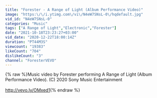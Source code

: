 ```yaml
---
title: "Forester - A Range of Light (Album Performance Video)"
image: "https:\/\/i.ytimg.com\/vi\/N4eW7SNsL-0\/hqdefault.jpg"
vid_id: "N4eW7SNsL-0"
categories: "Music"
tags: ["A Range of Light","Electronic","Forester"]
date: "2021-10-18T23:23:27+03:00"
vid_date: "2020-12-22T18:00:14Z"
duration: "PT44M3S"
viewcount: "19383"
likeCount: "704"
dislikeCount: "3"
channel: "ForesterVEVO"
---
```

{% raw %}Music video by Forester performing A Range of Light (Album Performance Video). (C) 2020 Sony Music Entertainment<br /><br /><a rel="nofollow" target="blank" href="http://vevo.ly/OMxed1">http://vevo.ly/OMxed1</a>{% endraw %}
